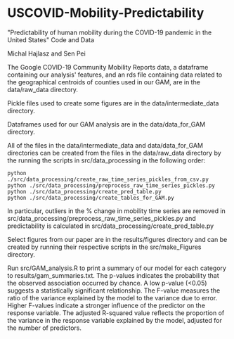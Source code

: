 # USCOVID-Mobility-Predictability
"Predictability of human mobility during the COVID-19 pandemic in the United States" Code and Data

Michal Hajlasz and Sen Pei

The Google COVID-19 Community Mobility Reports data, a dataframe containing our analysis' features, and an rds file containing data related to the geographical centroids of counties used in our GAM, are in the data/raw_data directory.

Pickle files used to create some figures are in the data/intermediate_data directory.

Dataframes used for our GAM analysis are in the data/data_for_GAM directory.

All of the files in the data/intermediate_data and data/data_for_GAM directories can be created from the files in the data/raw_data directory by the running the scripts in src/data_processing in the following order:

    python ./src/data_processing/create_raw_time_series_pickles_from_csv.py
    python ./src/data_processing/preprocess_raw_time_series_pickles.py
    python ./src/data_processing/create_pred_table.py
    python ./src/data_processing/create_tables_for_GAM.py

In particular, outliers in the % change in mobility time series are removed in src/data_processing/preprocess_raw_time_series_pickles.py and predictability is calculated in src/data_processing/create_pred_table.py

Select figures from our paper are in the results/figures directory and can be created by running their respective scripts in the src/make_Figures directory.

Run src/GAM_analysis.R to print a summary of our model for each category to results/gam_summaries.txt. The p-values indicates the probability that the observed association occurred by chance. A low p-value (<0.05) suggests a statistically significant relationship. The F-value measures the ratio of the variance explained by the model to the variance due to error. Higher F-values indicate a stronger influence of the predictor on the response variable. The adjusted R-squared value reflects the proportion of the variance in the response variable explained by the model, adjusted for the number of predictors.